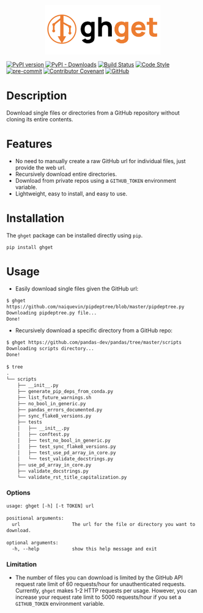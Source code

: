 <p align="center">
  <img width=60% height=auto src="https://github.com/marwanhawari/ghget/raw/main/docs/ghget_logo.png" alt="ghget logo"/>
  
</p>

[![PyPI version](https://badge.fury.io/py/ghget.svg)](https://badge.fury.io/py/ghget)
[![PyPI - Downloads](https://img.shields.io/pypi/dm/ghget)](https://pypi.org/project/ghget/)
[![Build Status](https://github.com/marwanhawari/ghget/actions/workflows/build.yml/badge.svg)](https://github.com/marwanhawari/ghget/actions)
[![Code Style](https://img.shields.io/badge/code%20style-black-000000.svg)](https://github.com/psf/black)
[![pre-commit](https://img.shields.io/badge/pre--commit-enabled-brightgreen?logo=pre-commit&logoColor=white)](https://github.com/pre-commit/pre-commit)
[![Contributor Covenant](https://img.shields.io/badge/Contributor%20Covenant-2.1-4baaaa.svg)](https://github.com/marwanhawari/ghget/blob/main/CODE_OF_CONDUCT.md)
[![GitHub](https://img.shields.io/github/license/marwanhawari/ghget?color=blue)](https://github.com/marwanhawari/ghget/blob/main/LICENSE)

# Description
Download single files or directories from a GitHub repository without cloning its entire contents.

# Features
* No need to manually create a raw GitHub url for individual files, just provide the web url.
* Recursively download entire directories.
* Download from private repos using a `GITHUB_TOKEN` environment variable.
* Lightweight, easy to install, and easy to use.

# Installation
The `ghget` package can be installed directly using `pip`.
```
pip install ghget
```

# Usage
* Easily download single files given the GitHub url:
```
$ ghget https://github.com/naiquevin/pipdeptree/blob/master/pipdeptree.py
Downloading pipdeptree.py file...
Done!
```

* Recursively download a specific directory from a GitHub repo: 
```
$ ghget https://github.com/pandas-dev/pandas/tree/master/scripts
Downloading scripts directory...
Done!

$ tree
.
└── scripts
    ├── __init__.py
    ├── generate_pip_deps_from_conda.py
    ├── list_future_warnings.sh
    ├── no_bool_in_generic.py
    ├── pandas_errors_documented.py
    ├── sync_flake8_versions.py
    ├── tests
    │   ├── __init__.py
    │   ├── conftest.py
    │   ├── test_no_bool_in_generic.py
    │   ├── test_sync_flake8_versions.py
    │   ├── test_use_pd_array_in_core.py
    │   └── test_validate_docstrings.py
    ├── use_pd_array_in_core.py
    ├── validate_docstrings.py
    └── validate_rst_title_capitalization.py

```


### Options
```
usage: ghget [-h] [-t TOKEN] url

positional arguments:
  url                   The url for the file or directory you want to download.

optional arguments:
  -h, --help            show this help message and exit
```

### Limitation
* The number of files you can download is limited by the GitHub API request rate limit of 60 requests/hour for unauthenticated requests. Currently, `ghget` makes 1-2 HTTP requests per usage. However, you can increase your request rate limit to 5000 requests/hour if you set a `GITHUB_TOKEN` environment variable.